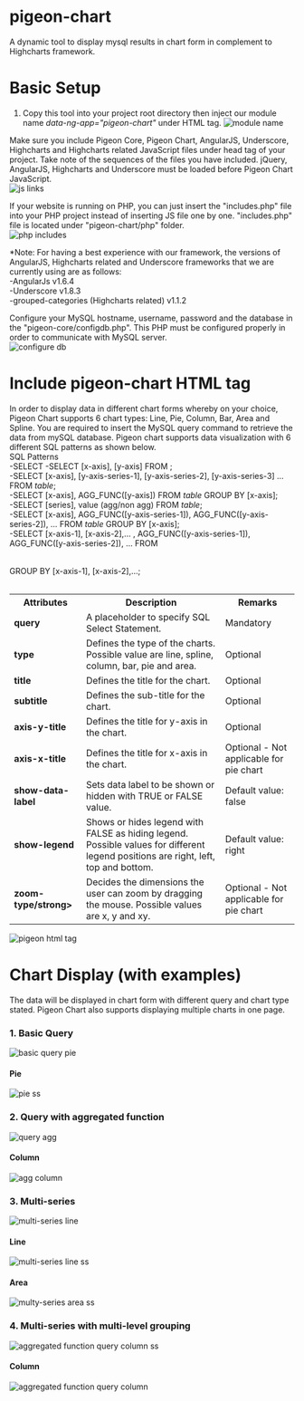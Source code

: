 # pigeon-chart
A dynamic tool to display mysql results in chart form in complement to Highcharts framework.

# Basic Setup
1. Copy this tool into your project root directory then inject our module name *data-ng-app="pigeon-chart"* under HTML tag.
![module name](https://user-images.githubusercontent.com/26452088/36463226-7695f2ac-1703-11e8-8f79-b199da55aa2f.PNG)
 
Make sure you include Pigeon Core, Pigeon Chart, AngularJS, Underscore, Highcharts and Highcharts related JavaScript files under head tag of your project. Take note of the sequences of the files you have included. jQuery, AngularJS, Highcharts and Underscore must be loaded before Pigeon Chart JavaScript.
<br />
![js links](https://user-images.githubusercontent.com/26452088/43463507-4dec42f8-950b-11e8-8dc6-971d70a7cac1.PNG)
  
If your website is running on PHP, you can just insert the "includes.php" file into your PHP project instead of inserting JS file one by one. "includes.php" file is located under "pigeon-chart/php" folder.
<br />
![php includes](https://user-images.githubusercontent.com/26452088/36463203-45f03cac-1703-11e8-891e-a4efda405f02.PNG)

*Note: For having a best experience with our framework, the versions of AngularJS, Highcharts related and Underscore frameworks that we are currently using are as follows:
<br />
-AngularJs v1.6.4
<br />
-Underscore v1.8.3
<br />
-grouped-categories (Highcharts related) v1.1.2

Configure your MySQL hostname, username, password and the database in the "pigeon-core/configdb.php". This PHP must be configured properly in order to communicate with MySQL server.
<br />
![configure db](https://user-images.githubusercontent.com/26452088/36461630-8e54c350-16f9-11e8-8111-1c93bd458914.PNG)

# Include pigeon-chart HTML tag
In order to display data in different chart forms whereby on your choice, Pigeon Chart supports 6 chart types: Line, Pie, Column, Bar, Area and Spline. You are required to insert the MySQL query command to retrieve the data from mySQL database. Pigeon chart supports data visualization with 6 different SQL patterns as shown below.
<br />
SQL Patterns
<br />
-SELECT 
-SELECT [x-axis], [y-axis] FROM <table>;
<br />
-SELECT [x-axis], [y-axis-series-1], [y-axis-series-2], [y-axis-series-3] … FROM *table*;
<br />
-SELECT [x-axis], AGG_FUNC([y-axis]) FROM *table* GROUP BY [x-axis];
<br />
-SELECT [series], value (agg/non agg) FROM *table*;
<br />
-SELECT [x-axis], AGG_FUNC([y-axis-series-1]), AGG_FUNC([y-axis-series-2]), … FROM *table* GROUP BY [x-axis];
<br />
-SELECT [x-axis-1], [x-axis-2],… , AGG_FUNC([y-axis-series-1]), AGG_FUNC([y-axis-series-2]), … FROM <table> GROUP BY [x-axis-1], [x-axis-2],…;

<table>
    <tr>
        <th>Attributes</th>
        <th>Description</th>
        <th>Remarks</th>
    </tr>
    <tr>
        <td><strong>query</strong></td>
        <td>A placeholder to specify SQL Select Statement. </td>
        <td>Mandatory</td>
    </tr>
    <tr>
        <td><strong>type</strong></td>
        <td>Defines the type of the charts. Possible value are line, spline, column, bar, pie and area. </td>
        <td>Optional</td>
    </tr>
    <tr>
        <td><strong>title</strong></td>
        <td>Defines the title for the chart. </td>
        <td>Optional</td>
    </tr>
    <tr>
        <td><strong>subtitle</strong></td>
        <td>Defines the sub-title for the chart. </td>
        <td>Optional</td>
    </tr>
    <tr>
        <td><strong>axis-y-title</strong></td>
        <td>Defines the title for y-axis in the chart. </td>
        <td>Optional</td>
    </tr>
    <tr>
        <td><strong>axis-x-title</strong></td>
        <td>Defines the title for x-axis in the chart.</td>
        <td>Optional - Not applicable for pie chart</td>
    </tr>
    <tr>
        <td><strong>show-data-label</strong></td>
        <td>Sets data label to be shown or hidden with TRUE or FALSE value.  </td>
        <td>Default value: false</td>
    </tr>
    <tr>
        <td><strong>show-legend</strong></td>
        <td>Shows or hides legend with FALSE as hiding legend. Possible values for different legend positions are right, left, top and bottom. </td>
        <td>Default value: right</td>
    </tr>
    <tr>
        <td><strong>zoom-type/strong></td>
        <td>Decides the dimensions the user can zoom by dragging the mouse. Possible values are x, y and xy. </td>
        <td>Optional - Not applicable for pie chart</td>
    </tr>
</table>

![pigeon html tag](https://user-images.githubusercontent.com/26452088/43463772-02d6224c-950c-11e8-9897-2ee960732fa9.PNG)

# Chart Display (with examples)
The data will be displayed in chart form with different query and chart type stated. Pigeon Chart also supports displaying multiple charts in one page.
<br />
### 1. Basic Query 
![basic query pie](https://user-images.githubusercontent.com/26452088/43466772-d8d055ce-9512-11e8-9d2a-c2070cc9d7e2.PNG)
<br />
#### Pie
![pie ss](https://user-images.githubusercontent.com/26452088/36462406-206abd18-16fe-11e8-93f4-e70a790fe4ea.PNG)
<br />

### 2. Query with aggregated function
![query agg](https://user-images.githubusercontent.com/26452088/43467461-4fea8df4-9514-11e8-82ac-cab51b1b4f17.PNG)

#### Column
![agg column](https://user-images.githubusercontent.com/26452088/43467618-aadecdc4-9514-11e8-8955-f3588fe92078.png)

### 3. Multi-series
![multi-series line](https://user-images.githubusercontent.com/26452088/43467366-25253e52-9514-11e8-831c-267f6f8f24b0.PNG)

#### Line
![multi-series line ss](https://user-images.githubusercontent.com/26452088/36462626-7e924fe0-16ff-11e8-86cb-9661dcbc6739.PNG)

#### Area
![multy-series area ss](https://user-images.githubusercontent.com/26452088/43466524-4bc5157a-9512-11e8-9cef-8ac81eadbae6.PNG)

### 4. Multi-series with multi-level grouping
![aggregated function query column ss](https://user-images.githubusercontent.com/26452088/43467773-13f2183e-9515-11e8-98a7-236b769e24dd.PNG)

#### Column
![aggregated function query column](https://user-images.githubusercontent.com/26452088/43467810-24d25ea2-9515-11e8-9c3b-d37e1430592a.png)
